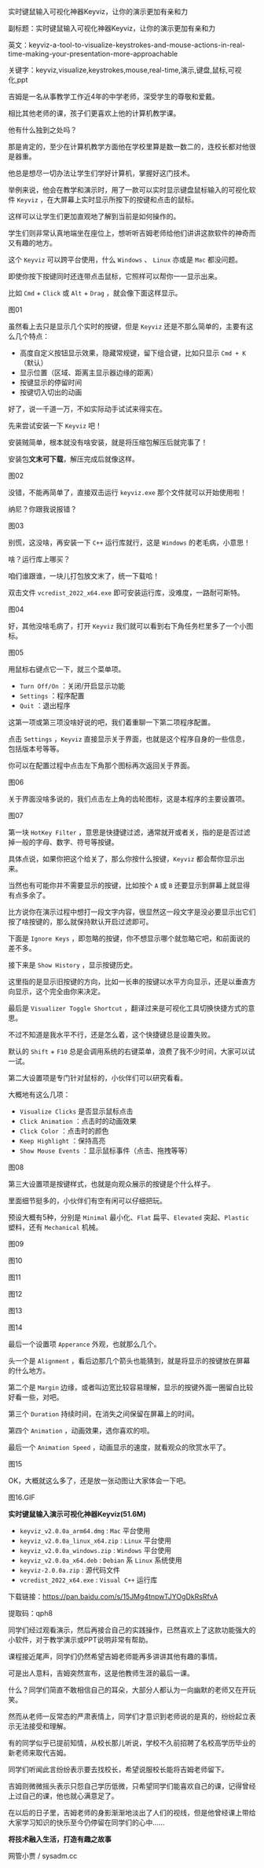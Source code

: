 实时键鼠输入可视化神器Keyviz，让你的演示更加有亲和力

副标题：实时键鼠输入可视化神器Keyviz，让你的演示更加有亲和力

英文：keyviz-a-tool-to-visualize-keystrokes-and-mouse-actions-in-real-time-making-your-presentation-more-approachable

关键字：keyviz,visualize,keystrokes,mouse,real-time,演示,键盘,鼠标,可视化,ppt



吉姆是一名从事教学工作近4年的中学老师，深受学生的尊敬和爱戴。

相比其他老师的课，孩子们更喜欢上他的计算机教学课。



他有什么独到之处吗？

那是肯定的，至少在计算机教学方面他在学校里算是数一数二的，连校长都对他很是器重。

他总是想尽一切办法让学生们学好计算机，掌握好这门技术。

举例来说，他会在教学和演示时，用了一款可以实时显示键盘鼠标输入的可视化软件 `Keyviz` ，在大屏幕上实时显示所按下的按键和点击的鼠标。

这样可以让学生们更加直观地了解到当前是如何操作的。

学生们则非常认真地端坐在座位上，想听听吉姆老师给他们讲讲这款软件的神奇而又有趣的地方。



这个 `Keyviz` 可以跨平台使用，什么 `Windows` 、 `Linux` 亦或是 `Mac` 都没问题。

即使你按下按键同时还连带点击鼠标，它照样可以帮你一一显示出来。

比如 `Cmd` + `Click` 或 `Alt` + `Drag` ，就会像下面这样显示。

图01



虽然看上去只是显示几个实时的按键，但是 `Keyviz` 还是不那么简单的，主要有这么几个特点：

* 高度自定义按钮显示效果，隐藏常规键，留下组合键，比如只显示 `Cmd + K`（默认）
* 显示位置（区域、距离主显示器边缘的距离）
* 按键显示的停留时间
* 按键切入切出的动画



好了，说一千道一万，不如实际动手试试来得实在。

先来尝试安装一下 `Keyviz` 吧！

安装贼简单，根本就没有啥安装，就是将压缩包解压后就完事了！

安装包**文末可下载**，解压完成后就像这样。

图02



没错，不能再简单了，直接双击运行 `keyviz.exe` 那个文件就可以开始使用啦！

纳尼？你跟我说报错？

图03



别慌，这没啥，再安装一下 `C++` 运行库就行，这是 `Windows` 的老毛病，小意思！

啥？运行库上哪买？

咱们谁跟谁，一块儿打包放文末了，统一下载哈！

双击文件 `vcredist_2022_x64.exe` 即可安装运行库，没难度，一路耐可斯特。

图04



好，其他没啥毛病了，打开 `Keyviz` 我们就可以看到右下角任务栏里多了一个小图标。

图05



用鼠标右键点它一下，就三个菜单项。

* `Turn Off/On` ：关闭/开启显示功能
* `Settings` ：程序配置
* `Quit` ：退出程序



这第一项或第三项没啥好说的吧，我们着重聊一下第二项程序配置。

点击 `Settings` ，`Keyviz` 直接显示关于界面，也就是这个程序自身的一些信息，包括版本号等等。

你可以在配置过程中点击左下角那个图标再次返回关于界面。

图06



关于界面没啥多说的，我们点击左上角的齿轮图标，这是本程序的主要设置项。

图07



第一块 `HotKey Filter` ，意思是快捷键过滤，通常就开或者关，指的是是否过滤掉一般的字母、数字、符号等按键。

具体点说，如果你把这个给关了，那么你按什么按键，`Keyviz` 都会帮你显示出来。

当然也有可能你并不需要显示的按键，比如按个 `A` 或 `B` 还要显示到屏幕上就显得有点多余了。

比方说你在演示过程中想打一段文字内容，很显然这一段文字是没必要显示出它们按了啥按键的，那么就保持默认开启过滤即可。



下面是 `Ignore Keys` ，即忽略的按键，你不想显示哪个就忽略它吧，和前面说的差不多。



接下来是 `Show History` ，显示按键历史。

这里指的是显示旧按键的方向，比如一长串的按键以水平方向显示，还是以垂直方向显示，这个完全由你来决定。



最后是 `Visualizer Toggle Shortcut` ，翻译过来是可视化工具切换快捷方式的意思。

不过不知道是我水平不行，还是怎么着，这个快捷键总是设置失败。

默认的 `Shift` + `F10` 总是会调用系统的右键菜单，浪费了我不少时间，大家可以试一试。



第二大设置项是专门针对鼠标的，小伙伴们可以研究看看。

大概地有这么几项：

* `Visualize Clicks` 是否显示鼠标点击
* `Click Animation` ：点击时的动画效果
* `Click Color` ：点击时的颜色
* `Keep Highlight` ：保持高亮
* `Show Mouse Events` ：显示鼠标事件（点击、拖拽等等）

图08



第三大设置项是按键样式，也就是向观众展示的按键是个什么样子。

里面细节挺多的，小伙伴们有空有闲可以仔细把玩。

预设大概有5种，分别是 `Minimal` 最小化、`Flat` 扁平、`Elevated` 突起、`Plastic` 塑料，还有 `Mechanical` 机械。

图09

图10

图11

图12

图13

图14



最后一个设置项 `Apperance` 外观，也就那么几个。

头一个是 `Alignment` ，看后边那几个箭头也能猜到，就是将显示的按键放在屏幕的什么地方。

第二个是 `Margin` 边缘，或者叫边宽比较容易理解，显示的按键外面一圈留白比较好看一些，对吧。

第三个 `Duration` 持续时间，在消失之间保留在屏幕上的时间。

第四个 `Animation` ，动画效果，选你喜欢的呗。

最后一个 `Animation Speed` ，动画显示的速度，就看观众的欣赏水平了。

图15



OK，大概就这么多了，还是放一张动图让大家体会一下吧。

图16.GIF



**实时键鼠输入演示可视化神器Keyviz(51.6M)**

* `keyviz_v2.0.0a_arm64.dmg` : `Mac` 平台使用
* `keyviz_v2.0.0a_linux_x64.zip` : `Linux` 平台使用
* `keyviz_v2.0.0a_windows.zip` : `Windows` 平台使用
* `keyviz_v2.0.0a_x64.deb` : `Debian` 系 `Linux` 系统使用
* `keyviz-2.0.0a.zip` : 源代码文件
* `vcredist_2022_x64.exe` : `Visual C++` 运行库



下载链接：https://pan.baidu.com/s/15JMg4tnpwTJYOgDkRsRfvA

提取码：qph8



同学们经过观看演示，然后再接合自己的实践操作，已然喜欢上了这款功能强大的小软件，对于教学演示或PPT说明非常有帮助。

课程接近尾声，同学们仍然希望吉姆老师能再多讲讲其他有趣的事情。

可是出人意料，吉姆突然宣布，这是他教师生涯的最后一课。

什么？同学们简直不敢相信自己的耳朵，大部分人都认为一向幽默的老师又在开玩笑。

然而从老师一反常态的严肃表情上，同学们才意识到老师说的是真的，纷纷起立表示无法接受和理解。



有的同学似乎已提前知情，从校长那儿听说，学校不久前招聘了名校高学历毕业的新老师来取代吉姆。

同学们听闻此言纷纷表示要去找校长，希望说服校长能将吉姆老师留下。

吉姆则微微摇头表示只怨自己学历低微，只希望同学们能喜欢自己的课，记得曾经上过自己的课，他也就心满意足了。

在以后的日子里，吉姆老师的身影渐渐地淡出了人们的视线，但是他曾经课上带给大家学习知识的快乐至今仍停留在同学们的心中……



**将技术融入生活，打造有趣之故事**

网管小贾 / sysadm.cc